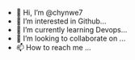 - 👋 Hi, I’m @chynwe7
- 👀 I’m interested in Github...
- 🌱 I’m currently learning Devops...
- 💞️ I’m looking to collaborate on ...
- 📫 How to reach me ...

<!---
chynwe7/chynwe7 is a ✨ special ✨ repository because its `README.md` (this file) appears on your GitHub profile.
You can click the Preview link to take a look at your changes.
--->
